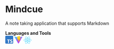 # Mindcue
A note taking application that supports Markdown

**Languages and Tools** <br>
<img src="images/tech-stacks/typescript.png" width=25>
<img src="images/tech-stacks/vitejs.svg" width=25>
<img src="images/tech-stacks/react-icon.png" width=25>
